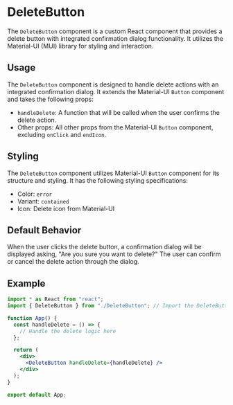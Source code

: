 # DeleteButton

The `DeleteButton` component is a custom React component that provides a delete button with integrated confirmation dialog functionality. It utilizes the Material-UI (MUI) library for styling and interaction.

## Usage

The `DeleteButton` component is designed to handle delete actions with an integrated confirmation dialog. It extends the Material-UI `Button` component and takes the following props:

- `handleDelete`: A function that will be called when the user confirms the delete action.
- Other props: All other props from the Material-UI `Button` component, excluding `onClick` and `endIcon`.

## Styling

The `DeleteButton` component utilizes Material-UI `Button` component for its structure and styling. It has the following styling specifications:

- Color: `error`
- Variant: `contained`
- Icon: Delete icon from Material-UI

## Default Behavior

When the user clicks the delete button, a confirmation dialog will be displayed asking, "Are you sure you want to delete?" The user can confirm or cancel the delete action through the dialog.

## Example

```jsx
import * as React from "react";
import { DeleteButton } from "./DeleteButton"; // Import the DeleteButton component

function App() {
  const handleDelete = () => {
    // Handle the delete logic here
  };

  return (
    <div>
      <DeleteButton handleDelete={handleDelete} />
    </div>
  );
}

export default App;
